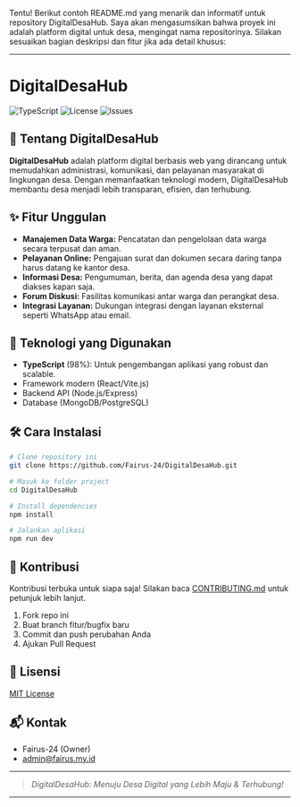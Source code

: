 Tentu! Berikut contoh README.md yang menarik dan informatif untuk repository DigitalDesaHub. Saya akan mengasumsikan bahwa proyek ini adalah platform digital untuk desa, mengingat nama repositorinya. Silakan sesuaikan bagian deskripsi dan fitur jika ada detail khusus:

---

# DigitalDesaHub

<img src="https://img.shields.io/badge/TypeScript-98.2%25-blue" alt="TypeScript"/>
<img src="https://img.shields.io/github/license/Fairus-24/DigitalDesaHub" alt="License"/>
<img src="https://img.shields.io/github/issues/Fairus-24/DigitalDesaHub" alt="Issues"/>

## 🌱 Tentang DigitalDesaHub

**DigitalDesaHub** adalah platform digital berbasis web yang dirancang untuk memudahkan administrasi, komunikasi, dan pelayanan masyarakat di lingkungan desa. Dengan memanfaatkan teknologi modern, DigitalDesaHub membantu desa menjadi lebih transparan, efisien, dan terhubung.

## ✨ Fitur Unggulan

- **Manajemen Data Warga:** Pencatatan dan pengelolaan data warga secara terpusat dan aman.
- **Pelayanan Online:** Pengajuan surat dan dokumen secara daring tanpa harus datang ke kantor desa.
- **Informasi Desa:** Pengumuman, berita, dan agenda desa yang dapat diakses kapan saja.
- **Forum Diskusi:** Fasilitas komunikasi antar warga dan perangkat desa.
- **Integrasi Layanan:** Dukungan integrasi dengan layanan eksternal seperti WhatsApp atau email.

## 🚀 Teknologi yang Digunakan

- **TypeScript** (98%): Untuk pengembangan aplikasi yang robust dan scalable.
- Framework modern (React/Vite.js)
- Backend API (Node.js/Express)
- Database (MongoDB/PostgreSQL)

## 🛠️ Cara Instalasi

```bash
# Clone repository ini
git clone https://github.com/Fairus-24/DigitalDesaHub.git

# Masuk ke folder project
cd DigitalDesaHub

# Install dependencies
npm install

# Jalankan aplikasi
npm run dev
```

## 🤝 Kontribusi

Kontribusi terbuka untuk siapa saja! Silakan baca [CONTRIBUTING.md](CONTRIBUTING.md) untuk petunjuk lebih lanjut.

1. Fork repo ini
2. Buat branch fitur/bugfix baru
3. Commit dan push perubahan Anda
4. Ajukan Pull Request

## 📄 Lisensi

[MIT License](LICENSE)

## 📬 Kontak

- Fairus-24 (Owner)
- admin@fairus.my.id

---

> *DigitalDesaHub: Menuju Desa Digital yang Lebih Maju & Terhubung!*

---

